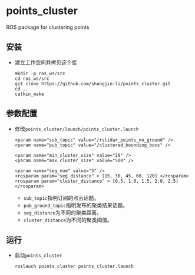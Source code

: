 # points_cluster

ROS package for clustering points

## 安装
 - 建立工作空间并拷贝这个库
   ```Shell
   mkdir -p ros_ws/src
   cd ros_ws/src
   git clone https://github.com/shangjie-li/points_cluster.git
   cd ..
   catkin_make
   ```
   
## 参数配置
 - 修改`points_cluster/launch/points_cluster.launch`
   ```Shell
   <param name="sub_topic" value="/rslidar_points_no_ground" />
   <param name="pub_topic" value="/clustered_bounding_boxs" />
        
   <param name="min_cluster_size" value="20" />
   <param name="max_cluster_size" value="500" />
        
   <param name="seg_num" value="5" />
   <rosparam param="seg_distance" > [15, 30, 45, 60, 120] </rosparam>
   <rosparam param="cluster_distance" > [0.5, 1.0, 1.5, 2.0, 2.5] </rosparam>
   ```
    - `sub_topic`指明订阅的点云话题。
    - `pub_ground_topic`指明发布的聚类结果话题。
    - `seg_distance`为不同的聚类距离。
    - `cluster_distance`为不同的聚类阈值。

## 运行
 - 启动`points_cluster`
   ```Shell
   roslauch points_cluster points_cluster.launch
   ```

